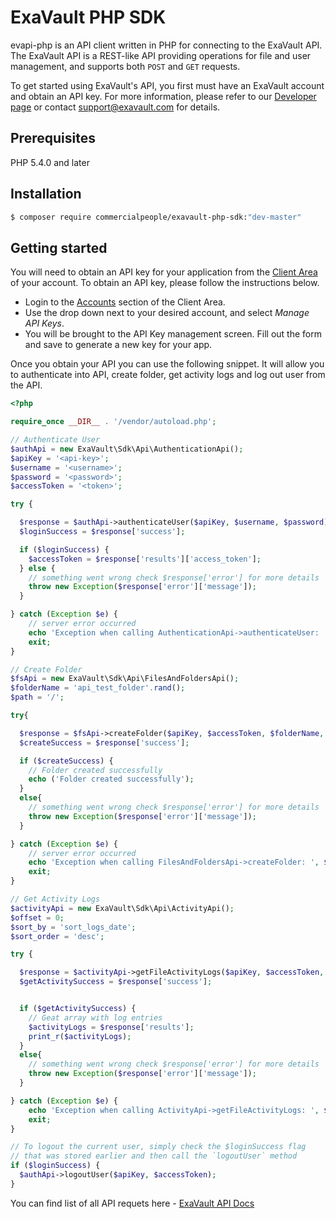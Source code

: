 ExaVault PHP SDK
============

evapi-php is an API client written in PHP for connecting to the
ExaVault API. The ExaVault API is a REST-like API providing operations
for file and user management, and supports both ``POST`` and ``GET``
requests.

To get started using ExaVault's API, you first must have an ExaVault
account and obtain an API key. For more information, please refer to
our [Developer page](https://www.exavault.com/developer/) or contact
support@exavault.com for details.

## Prerequisites 

PHP 5.4.0 and later

## Installation

```sh
$ composer require commercialpeople/exavault-php-sdk:"dev-master"
```

## Getting started 

You will need to obtain an API key for your application from the [Client Area](https://clients.exavault.com/clientarea.php?action=products) of your account.  To
obtain an API key, please follow the instructions below.

 + Login to the [Accounts](https://clients.exavault.com/clientarea.php?action=products) section of the Client Area.
 + Use the drop down next to your desired account, and select *Manage API Keys*.
 + You will be brought to the API Key management screen. Fill out the form and save to generate a new key for your app.

Once you obtain your API you can use the following snippet. It will allow you to authenticate into API, create folder, get activity logs and log out user from the API.

```php
<?php

require_once __DIR__ . '/vendor/autoload.php';

// Authenticate User
$authApi = new ExaVault\Sdk\Api\AuthenticationApi();
$apiKey = '<api-key>';
$username = '<username>';
$password = '<password>'; 
$accessToken = '<token>';

try {

  $response = $authApi->authenticateUser($apiKey, $username, $password);
  $loginSuccess = $response['success'];

  if ($loginSuccess) {
    $accessToken = $response['results']['access_token'];
  } else {
    // something went wrong check $response['error'] for more details
    throw new Exception($response['error']['message']);
  }

} catch (Exception $e) {
    // server error occurred
    echo 'Exception when calling AuthenticationApi->authenticateUser: ', $e->getMessage(), PHP_EOL;
    exit;
}

// Create Folder
$fsApi = new ExaVault\Sdk\Api\FilesAndFoldersApi();
$folderName = 'api_test_folder'.rand();
$path = '/';

try{

  $response = $fsApi->createFolder($apiKey, $accessToken, $folderName, $path);
  $createSuccess = $response['success'];

  if ($createSuccess) {
    // Folder created successfully
    echo ('Folder created successfully');
  }
  else{
    // something went wrong check $response['error'] for more details
    throw new Exception($response['error']['message']);
  }

} catch (Exception $e) {
    // server error occurred
    echo 'Exception when calling FilesAndFoldersApi->createFolder: ', $e->getMessage(), PHP_EOL;
    exit;
}

// Get Activity Logs
$activityApi = new ExaVault\Sdk\Api\ActivityApi();
$offset = 0;
$sort_by = 'sort_logs_date'; 
$sort_order = 'desc'; 

try {

  $response = $activityApi->getFileActivityLogs($apiKey, $accessToken, $offset, $sort_by, $sort_order);
  $getActivitySuccess = $response['success'];


  if ($getActivitySuccess) {
    // Geat array with log entries
    $activityLogs = $response['results'];
    print_r($activityLogs);
  }
  else{
    // something went wrong check $response['error'] for more details
    throw new Exception($response['error']['message']);
  }

} catch (Exception $e) {
    echo 'Exception when calling ActivityApi->getFileActivityLogs: ', $e->getMessage(), PHP_EOL;
    exit;
}

// To logout the current user, simply check the $loginSuccess flag
// that was stored earlier and then call the `logoutUser` method
if ($loginSuccess) {
  $authApi->logoutUser($apiKey, $accessToken);
}

```

You can find list of all API requets here - [ExaVault API Docs](https://www.exavault.com/developer/api-docs/)

